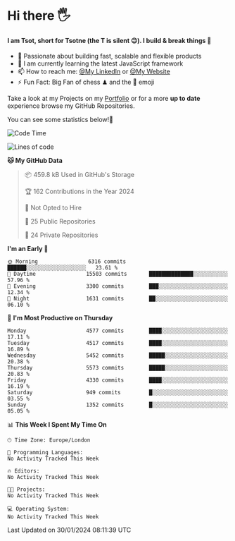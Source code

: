 # Hi there :raised_hand_with_fingers_splayed:
#### I am Tsot, short for Tsotne (the T is silent :wink:). I build & break things :space_invader:
- :telescope: Passionate about building fast, scalable and flexible products
- :seedling: I am currently learning the latest JavaScript framework 
- :mailbox: How to reach me: [@My LinkedIn](https://www.linkedin.com/in/tsotne-gvadzabia/) or [@My Website](https://tsotne.co.uk/contact)
- :zap: Fun Fact: Big Fan of chess ♟ and the 👾 emoji

Take a look at my Projects on my [Portfolio](https://tsotne.co.uk/) or for a more **up to date** experience browse my GitHub Repositories.

You can see some statistics below!:space_invader:
<!--START_SECTION:waka-->
![Code Time](http://img.shields.io/badge/Code%20Time-761%20hrs%202%20mins-blue)

![Lines of code](https://img.shields.io/badge/From%20Hello%20World%20I%27ve%20Written-9.9%20million%20lines%20of%20code-blue)

**🐱 My GitHub Data** 

> 📦 459.8 kB Used in GitHub's Storage 
 > 
> 🏆 162 Contributions in the Year 2024
 > 
> 🚫 Not Opted to Hire
 > 
> 📜 25 Public Repositories 
 > 
> 🔑 24 Private Repositories 
 > 
**I'm an Early 🐤** 

```text
🌞 Morning                6316 commits        ██████░░░░░░░░░░░░░░░░░░░   23.61 % 
🌆 Daytime                15503 commits       ██████████████░░░░░░░░░░░   57.96 % 
🌃 Evening                3300 commits        ███░░░░░░░░░░░░░░░░░░░░░░   12.34 % 
🌙 Night                  1631 commits        ██░░░░░░░░░░░░░░░░░░░░░░░   06.10 % 
```
📅 **I'm Most Productive on Thursday** 

```text
Monday                   4577 commits        ████░░░░░░░░░░░░░░░░░░░░░   17.11 % 
Tuesday                  4517 commits        ████░░░░░░░░░░░░░░░░░░░░░   16.89 % 
Wednesday                5452 commits        █████░░░░░░░░░░░░░░░░░░░░   20.38 % 
Thursday                 5573 commits        █████░░░░░░░░░░░░░░░░░░░░   20.83 % 
Friday                   4330 commits        ████░░░░░░░░░░░░░░░░░░░░░   16.19 % 
Saturday                 949 commits         █░░░░░░░░░░░░░░░░░░░░░░░░   03.55 % 
Sunday                   1352 commits        █░░░░░░░░░░░░░░░░░░░░░░░░   05.05 % 
```


📊 **This Week I Spent My Time On** 

```text
🕑︎ Time Zone: Europe/London

💬 Programming Languages: 
No Activity Tracked This Week

🔥 Editors: 
No Activity Tracked This Week

🐱‍💻 Projects: 
No Activity Tracked This Week

💻 Operating System: 
No Activity Tracked This Week
```


 Last Updated on 30/01/2024 08:11:39 UTC
<!--END_SECTION:waka-->

